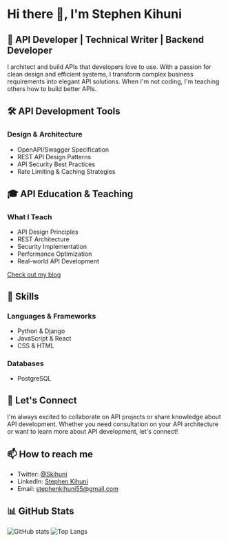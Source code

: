 # Hi there 👋, I'm Stephen Kihuni

## 🎯 API Developer | Technical Writer | Backend Developer

I architect and build APIs that developers love to use. With a passion for clean design and efficient systems, I transform complex business requirements into elegant API solutions. When I'm not coding, I'm teaching others how to build better APIs.

## 🛠️ API Development Tools

### Design & Architecture
- OpenAPI/Swagger Specification
- REST API Design Patterns
- API Security Best Practices
- Rate Limiting & Caching Strategies

## 🎓 API Education & Teaching

### What I Teach
- API Design Principles
- REST Architecture
- Security Implementation
- Performance Optimization
- Real-world API Development

[Check out my blog](https://dev.to/kihuni)

## 🚀 Skills

### Languages & Frameworks
- Python & Django
- JavaScript & React
- CSS & HTML

### Databases
- PostgreSQL

## 🤝 Let's Connect

I'm always excited to collaborate on API projects or share knowledge about API development. Whether you need consultation on your API architecture or want to learn more about API development, let's connect!

## 📫 How to reach me
- Twitter: [@Skihuni](https://x.com/SKihuni)
- LinkedIn: [Stephen Kihuni](https://www.linkedin.com/in/kihuni/)
- Email: stephenkihuni55@gmail.com

## 📊 GitHub Stats
![GitHub stats](https://github-readme-stats.vercel.app/api?username=Kihuni&show_icons=true&theme=radical)
![Top Langs](https://github-readme-stats.vercel.app/api/top-langs/?username=Kihuni&layout=compact&theme=radical)
